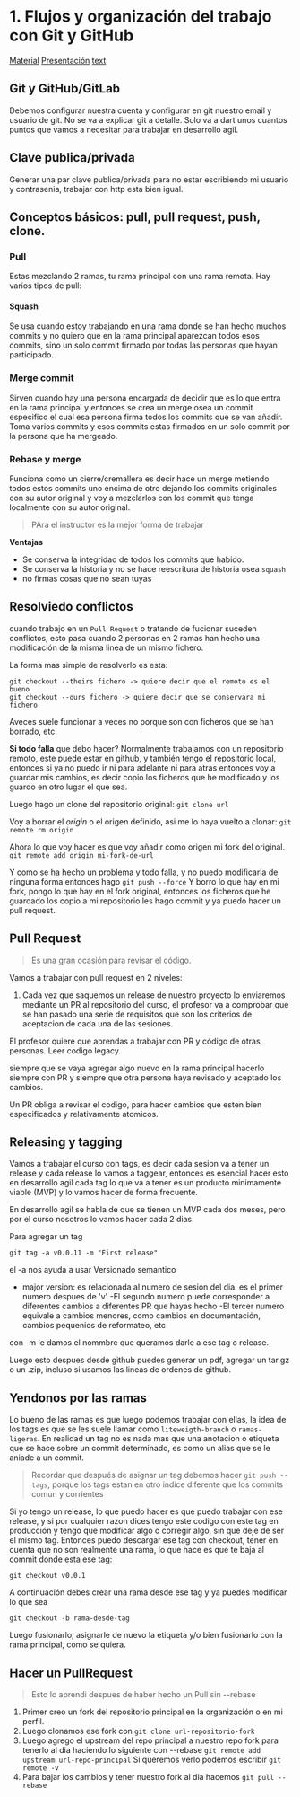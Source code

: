 # 1. Flujos y organización del trabajo con Git y GitHub

[Material](https://jj.github.io/curso-tdd/temas/git.html)
[Presentación](https://jj.github.io/curso-tdd/preso/git)
[text](https://www.youtube.com/watch?v=Kfzesb-wC5g&t=593s)

## Git y GitHub/GitLab

Debemos configurar nuestra cuenta y configurar en git nuestro email y usuario de git.
No se va a explicar git a detalle. Solo va a dart unos cuantos puntos que vamos a necesitar para trabajar en desarrollo agil.

## Clave publica/privada

Generar una par clave publica/privada para no estar escribiendo mi usuario y contrasenia, trabajar con http esta bien igual.

## Conceptos básicos: pull, pull request, push, clone.

### Pull

Estas mezclando 2 ramas, tu rama principal con una rama remota.
Hay varios tipos de pull:

#### Squash

Se usa cuando estoy trabajando en una rama donde se han hecho muchos commits y no quiero que en la rama principal aparezcan todos esos commits, sino un solo commit firmado por todas las personas que hayan participado.

### Merge commit

Sirven cuando hay una persona encargada de decidir que es lo que entra en la rama principal y entonces se crea un merge osea un commit especifico el cual esa persona firma todos los commits que se van añadir. Toma varios commits y esos commits estas firmados en un solo commit por la persona que ha mergeado.

### Rebase y merge

Funciona como un cierre/cremallera es decir hace un merge metiendo todos estos commits uno encima de otro dejando los commits originales con su autor original y voy a mezclarlos con los commit que tenga localmente con su autor original.

> PAra el instructor es la mejor forma de trabajar

**Ventajas**

- Se conserva la integridad de todos los commits que habido.
- Se conserva la historia y no se hace reescritura de historia osea `squash`
- no firmas cosas que no sean tuyas

## Resolviedo conflictos

cuando trabajo en un `Pull Request` o tratando de fucionar suceden conflictos, esto pasa cuando 2 personas en 2 ramas han hecho una modificación de la misma linea de un mismo fichero.

La forma mas simple de resolverlo es esta:

```shell
git checkout --theirs fichero -> quiere decir que el remoto es el bueno
git checkout --ours fichero -> quiere decir que se conservara mi fichero
```

Aveces suele funcionar a veces no porque son con ficheros que se han borrado, etc.

**Si todo falla** que debo hacer?
Normalmente trabajamos con un repositorio remoto, este puede estar en github, y también tengo el repositorio local, entonces si ya no puedo ir ni para adelante ni para atras entonces voy a guardar mis cambios, es decir copio los ficheros que he modificado y los guardo en otro lugar el que sea.

Luego hago un clone del repositorio original:
`git clone url`

Voy a borrar el _origin_ o el origen definido, asi me lo haya vuelto a clonar:
`git remote rm origin`

Ahora lo que voy hacer es que voy añadir como origen mi fork del original.
`git remote add origin mi-fork-de-url`

Y como se ha hecho un problema y todo falla, y no puedo modificarla de ninguna forma entonces hago
`git push --force`
Y borro lo que hay en mi fork, pongo lo que hay en el fork original, entonces los ficheros que he guardado los copio a mi repositorio les hago commit y ya puedo hacer un pull request.

## Pull Request

> Es una gran ocasión para revisar el código.

Vamos a trabajar con pull request en 2 niveles:

1. Cada vez que saquemos un release de nuestro proyecto lo enviaremos mediante un PR al repositorio del curso, el profesor va a comprobar que se han pasado una serie de requisitos que son los criterios de aceptacion de cada una de las sesiones.

El profesor quiere que aprendas a trabajar con PR y código de otras personas. Leer codigo legacy.

siempre que se vaya agregar algo nuevo en la rama principal hacerlo siempre con PR y siempre que otra persona haya revisado y aceptado los cambios.

Un PR obliga a revisar el codigo, para hacer cambios que esten bien especificados y relativamente atomicos.

## Releasing y tagging

Vamos a trabajar el curso con tags, es decir cada sesion va a tener un release y cada release lo vamos a taggear, entonces es esencial hacer esto en desarrollo agil cada tag lo que va a tener es un producto minimamente viable (MVP) y lo vamos hacer de forma frecuente.

En desarrollo agil se habla de que se tienen un MVP cada dos meses, pero por el curso nosotros lo vamos hacer cada 2 dias.

Para agregar un tag

```shell
git tag -a v0.0.11 -m "First release"
```

el -a nos ayuda a usar Versionado semantico

- major version: es relacionada al numero de sesion del dia. es el primer numero despues de 'v'
  -El segundo numero puede corresponder a diferentes cambios a diferentes PR que hayas hecho
  -El tercer numero equivale a cambios menores, como cambios en documentación, cambios pequenios de reformateo, etc

con -m le damos el nommbre que queramos darle a ese tag o release.

Luego esto despues desde github puedes generar un pdf, agregar un tar.gz o un .zip, incluso si usamos las lineas de ordenes de github.

## Yendonos por las ramas

Lo bueno de las ramas es que luego podemos trabajar con ellas, la idea de los tags es que se les suele llamar como `liteweigth-branch` o `ramas-ligeras`. En realidad un tag no es nada mas que una anotacion o etiqueta que se hace sobre un commit determinado, es como un alias que se le aniade a un commit.

> Recordar que después de asignar un tag debemos hacer `git push --tags`, porque los tags estan en otro indice diferente que los commits comun y corrientes

Si yo tengo un release, lo que puedo hacer es que puedo trabajar con ese release, y si por cualquier razon dices tengo este codigo con este tag en producción y tengo que modificar algo o corregir algo, sin que deje de ser el mismo tag. Entonces puedo descargar ese tag con checkout, tener en cuenta que no son realmente una rama, lo que hace es que te baja al commit donde esta ese tag:

`git checkout v0.0.1`

A continuación debes crear una rama desde ese tag y ya puedes modificar lo que sea

`git checkout -b rama-desde-tag`

Luego fusionarlo, asignarle de nuevo la etiqueta y/o bien fusionarlo con la rama principal, como se quiera.

## Hacer un PullRequest
> Esto lo aprendi despues de haber hecho un Pull sin --rebase

1. Primer creo un fork del repositorio principal en la organización o en mi perfil.
2. Luego clonamos ese fork con `git clone url-repositorio-fork`
3. Luego agrego el upstream del repo principal a nuestro repo fork para tenerlo al dia haciendo lo siguiente con --rebase
  `git remote add upstream url-repo-principal`
  Si queremos verlo podemos escribir `git remote -v`
4. Para bajar los cambios y tener nuestro fork al dia hacemos
`git pull --rebase`